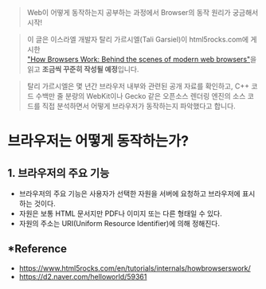 >Web이 어떻게 동작하는지 공부하는 과정에서 Browser의 동작 원리가 궁금해서 시작!  

>이 글은 이스라엘 개발자 탈리 가르시엘(Tali Garsiel)이 html5rocks.com에 게시한  
["How Browsers Work: Behind the scenes of modern web browsers"](https://www.html5rocks.com/en/tutorials/internals/howbrowserswork/)을 읽고 **조금씩 꾸준히 작성될 예정**입니다.

>탈리 가르시엘은 몇 년간 브라우저 내부와 관련된 공개 자료를 확인하고, 
C++ 코드 수백만 줄 분량의 WebKit이나 Gecko 같은 오픈소스 렌더링 엔진의 소스 코드를 직접 분석하면서 어떻게 브라우저가 동작하는지 파악했다고 합니다.

# 브라우저는 어떻게 동작하는가?
## 1. 브라우저의 주요 기능
  - 브라우저의 주요 기능은 사용자가 선택한 자원을 서버에 요청하고 브라우저에 표시하는 것이다.
  - 자원은 보통 HTML 문서지만 PDF나 이미지 또는 다른 형태일 수 있다.
  - 자원의 주소는 URI(Uniform Resource Identifier)에 의해 정해진다.

## *Reference
- https://www.html5rocks.com/en/tutorials/internals/howbrowserswork/
- https://d2.naver.com/helloworld/59361
